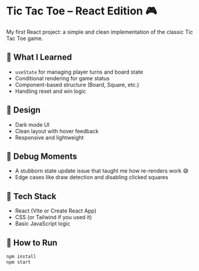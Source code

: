 # Tic Tac Toe – React Edition 🎮

My first React project: a simple and clean implementation of the classic Tic Tac Toe game.

## 🧠 What I Learned

- `useState` for managing player turns and board state
- Conditional rendering for game status
- Component-based structure (Board, Square, etc.)
- Handling reset and win logic

## 🎨 Design

- Dark mode UI  
- Clean layout with hover feedback  
- Responsive and lightweight

## 🐛 Debug Moments

- A stubborn state update issue that taught me how re-renders work 😅
- Edge cases like draw detection and disabling clicked squares

## 🚀 Tech Stack

- React (Vite or Create React App)  
- CSS (or Tailwind if you used it)  
- Basic JavaScript logic

## 🧪 How to Run

```bash
npm install
npm start
